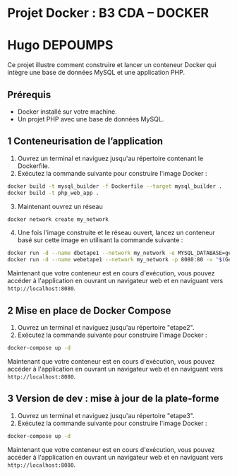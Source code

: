 # Projet Docker : B3 CDA – DOCKER 
# Hugo DEPOUMPS
Ce projet illustre comment construire et lancer un conteneur Docker qui intègre une base de données MySQL et une application PHP.

## Prérequis

- Docker installé sur votre machine.
- Un projet PHP avec une base de données MySQL.

## 1 Conteneurisation de l’application

1. Ouvrez un terminal et naviguez jusqu'au répertoire contenant le Dockerfile.
2. Exécutez la commande suivante pour construire l'image Docker :
```bash
docker build -t mysql_builder -f Dockerfile --target mysql_builder .
docker build -t php_web_app .
```
3. Maintenant ouvrez un réseau 
```bash
docker network create my_network
```
4. Une fois l'image construite et le réseau ouvert, lancez un conteneur basé sur cette image en utilisant la commande suivante :

```bash
docker run -d --name dbetape1 --network my_network -e MYSQL_DATABASE=gestion_produits -e MYSQL_ROOT_PASSWORD=root -v "$(Get-Location)/database:/docker-entrypoint-initdb.d" mysql_builder
docker run -d --name webetape1 --network my_network -p 8080:80 -v "$(Get-Location)/www:/var/www/html" php_web_app
```

Maintenant que votre conteneur est en cours d'exécution, vous pouvez accéder à l'application en ouvrant un navigateur web et en naviguant vers `http://localhost:8080`.

## 2 Mise en place de Docker Compose

1. Ouvrez un terminal et naviguez jusqu'au répertoire "etape2".
2. Exécutez la commande suivante pour construire l'image Docker :
```bash
docker-compose up -d
```
Maintenant que votre conteneur est en cours d'exécution, vous pouvez accéder à l'application en ouvrant un navigateur web et en naviguant vers `http://localhost:8080`.

## 3 Version de dev : mise à jour de la plate-forme
1. Ouvrez un terminal et naviguez jusqu'au répertoire "etape3".
2. Exécutez la commande suivante pour construire l'image Docker :
```bash
docker-compose up -d
```
Maintenant que votre conteneur est en cours d'exécution, vous pouvez accéder à l'application en ouvrant un navigateur web et en naviguant vers `http://localhost:8080`.


